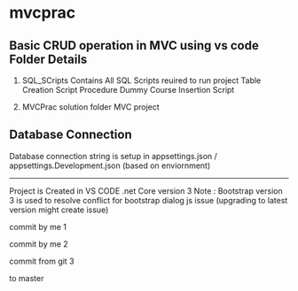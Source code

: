 # mvcprac
Basic CRUD operation in MVC using vs code
Folder Details
--------------

1) SQL_SCripts 
Contains All SQL Scripts reuired to run project 
Table Creation Script
Procedure
Dummy Course Insertion Script

2) MVCPrac
solution folder MVC project


Database Connection
-------------------
Database connection string is setup in appsettings.json / appsettings.Development.json (based on enviornment)

-------------------------------------
Project is Created in VS CODE .net Core version 3
Note : Bootstrap version 3 is used to resolve conflict for bootstrap dialog js issue (upgrading to latest version might create issue)

commit by me 1

commit by me 2

commit from git 3

to master
